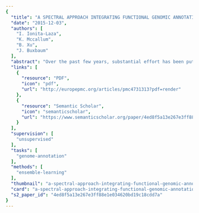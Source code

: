 ```yaml
---
{
  "title": "A SPECTRAL APPROACH INTEGRATING FUNCTIONAL GENOMIC ANNOTATIONS FOR CODING AND NONCODING VARIANTS",
  "date": "2015-12-03",
  "authors": [
    "I. Ionita-Laza",
    "K. Mccallum",
    "B. Xu",
    "J. Buxbaum"
  ],
  "abstract": "Over the past few years, substantial effort has been put into the functional annotation of variation in human genome sequences. Such annotations can have a critical role in identifying putatively causal variants for a disease or trait among the abundant natural variation that occurs at a locus of interest. The main challenges in using these various annotations include their large numbers and their diversity. Here we develop an unsupervised approach to integrate these different annotations into one measure of functional importance (Eigen) that, unlike most existing methods, is not based on any labeled training data. We show that the resulting meta-score has better discriminatory ability using disease-associated and putatively benign variants from published studies (in both coding and noncoding regions) than the recently proposed CADD score. Across varied scenarios, the Eigen score performs generally better than any single individual annotation, representing a powerful single functional score that can be incorporated in fine-mapping studies.",
  "links": [
    {
      "resource": "PDF",
      "icon": "pdf",
      "url": "http://europepmc.org/articles/pmc4731313?pdf=render"
    },
    {
      "resource": "Semantic Scholar",
      "icon": "semanticscholar",
      "url": "https://www.semanticscholar.org/paper/4ed8f5a13e267e3ff88e1e034620bd19c18cdd7a"
    }
  ],
  "supervision": [
    "unsupervised"
  ],
  "tasks": [
    "genome-annotation"
  ],
  "methods": [
    "ensemble-learning"
  ],
  "thumbnail": "a-spectral-approach-integrating-functional-genomic-annotations-for-coding-and-noncoding-variants-thumb.jpg",
  "card": "a-spectral-approach-integrating-functional-genomic-annotations-for-coding-and-noncoding-variants-card.jpg",
  "s2_paper_id": "4ed8f5a13e267e3ff88e1e034620bd19c18cdd7a"
}
---
```


